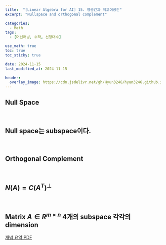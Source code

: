 ```yaml
---
title:  "[Linear Algebra for AI] 15. 영공간과 직교여공간"
excerpt: "Nullspace and orthogonal complement"

categories:
  - Math
tags:
  - [머신러닝, 수학, 선형대수]

use_math: true
toc: true
toc_sticky: true

date: 2024-11-15
last_modified_at: 2024-11-15

header:
  overlay_image: https://cdn.jsdelivr.net/gh/Hyun3246/hyun3246.github.io@master/image/overlay image/Linear Algebra for AI.png
---
```

## Null Space 

<br/>

## Null space는 subspace이다.

<br/>

## Orthogonal Complement 

<br/>

## $N(A) = C(A^T)^{\perp}$

<br/>

## Matrix $A \in R^{m \times n}$ 4개의 subspace 각각의 dimension 

[개념 요약 PDF](https://github.com/Hyun3246/Code-Warehouse/blob/6e2fee9ad372e261f849264f3b367eeceff516b5/Linear%20Algebra%20for%20AI/15.%20%EC%98%81%EA%B3%B5%EA%B0%84%EA%B3%BC%20%EC%A7%81%EA%B5%90%EC%97%AC%EA%B3%B5%EA%B0%84.pdf)